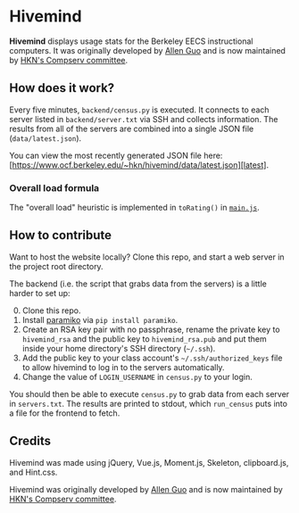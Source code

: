 # Hivemind

**Hivemind** displays usage stats for the Berkeley EECS instructional
computers. It was originally developed by [Allen Guo][allen-guo] and is now
maintained by [HKN's Compserv committee][hkn-compserv].

[allen-guo]: https://github.com/guoguo12
[hkn-compserv]: https://hkn.eecs.berkeley.edu/about/officers


## How does it work?

Every five minutes, `backend/census.py` is executed. It connects to each server
listed in `backend/server.txt` via SSH and collects information. The results
from all of the servers are combined into a single JSON file
(`data/latest.json`).

You can view the most recently generated JSON file here:
[https://www.ocf.berkeley.edu/~hkn/hivemind/data/latest.json][latest].

[latest]: https://www.ocf.berkeley.edu/~hkn/hivemind/data/latest.json


### Overall load formula

The "overall load" heuristic is implemented in `toRating()` in
[`main.js`][main-js].

[main-js]: https://github.com/compserv/hivemind/blob/gh-pages/js/main.js


## How to contribute

Want to host the website locally? Clone this repo, and start a web server in
the project root directory.

The backend (i.e. the script that grabs data from the servers) is a little
harder to set up:

0. Clone this repo.
1. Install [paramiko](https://pypi.python.org/pypi/paramiko) via `pip install
   paramiko`.
2. Create an RSA key pair with no passphrase, rename the private key to
   `hivemind_rsa` and the public key to `hivemind_rsa.pub` and put them inside
   your home directory's SSH directory (`~/.ssh`).
3. Add the public key to your class account's `~/.ssh/authorized_keys` file to
   allow hivemind to log in to the servers automatically.
4. Change the value of `LOGIN_USERNAME` in `census.py` to your login.

You should then be able to execute `census.py` to grab data from each server in
`servers.txt`. The results are printed to stdout, which `run_census` puts into
a file for the frontend to fetch.


## Credits

Hivemind was made using jQuery, Vue.js, Moment.js, Skeleton, clipboard.js, and Hint.css.

Hivemind was originally developed by [Allen Guo][allen-guo] and is now
maintained by [HKN's Compserv committee][hkn-compserv].

